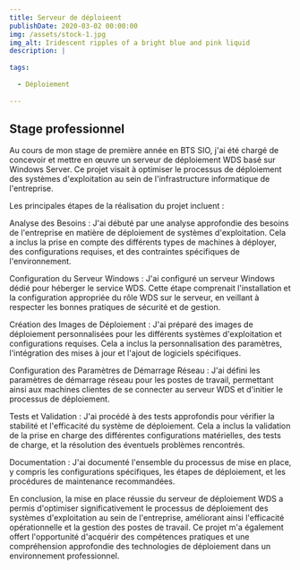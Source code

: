 ```yaml
---
title: Serveur de déploieent
publishDate: 2020-03-02 00:00:00
img: /assets/stock-1.jpg
img_alt: Iridescent ripples of a bright blue and pink liquid
description: |
  
tags:
  
  - Déploiement
  
---
```


## Stage professionnel

Au cours de mon stage de première année en BTS SIO, j'ai été chargé de concevoir et mettre en œuvre un serveur de déploiement WDS basé sur Windows Server. Ce projet visait à optimiser le processus de déploiement des systèmes d'exploitation au sein de l'infrastructure informatique de l'entreprise.

Les principales étapes de la réalisation du projet incluent :

Analyse des Besoins : J'ai débuté par une analyse approfondie des besoins de l'entreprise en matière de déploiement de systèmes d'exploitation. Cela a inclus la prise en compte des différents types de machines à déployer, des configurations requises, et des contraintes spécifiques de l'environnement.

Configuration du Serveur Windows : J'ai configuré un serveur Windows dédié pour héberger le service WDS. Cette étape comprenait l'installation et la configuration appropriée du rôle WDS sur le serveur, en veillant à respecter les bonnes pratiques de sécurité et de gestion.

Création des Images de Déploiement : J'ai préparé des images de déploiement personnalisées pour les différents systèmes d'exploitation et configurations requises. Cela a inclus la personnalisation des paramètres, l'intégration des mises à jour et l'ajout de logiciels spécifiques.

Configuration des Paramètres de Démarrage Réseau : J'ai défini les paramètres de démarrage réseau pour les postes de travail, permettant ainsi aux machines clientes de se connecter au serveur WDS et d'initier le processus de déploiement.

Tests et Validation : J'ai procédé à des tests approfondis pour vérifier la stabilité et l'efficacité du système de déploiement. Cela a inclus la validation de la prise en charge des différentes configurations matérielles, des tests de charge, et la résolution des éventuels problèmes rencontrés.

Documentation : J'ai documenté l'ensemble du processus de mise en place, y compris les configurations spécifiques, les étapes de déploiement, et les procédures de maintenance recommandées.

En conclusion, la mise en place réussie du serveur de déploiement WDS a permis d'optimiser significativement le processus de déploiement des systèmes d'exploitation au sein de l'entreprise, améliorant ainsi l'efficacité opérationnelle et la gestion des postes de travail. Ce projet m'a également offert l'opportunité d'acquérir des compétences pratiques et une compréhension approfondie des technologies de déploiement dans un environnement professionnel.
